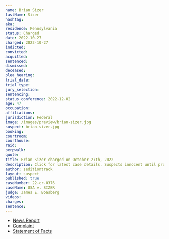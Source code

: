 ```yaml
---
name: Brian Sizer
lastName: Sizer
hashtag:
aka:
residence: Pennsylvania
status: Charged
date: 2022-10-27
charged: 2022-10-27
indicted:
convicted:
acquitted:
sentenced:
dismissed:
deceased:
plea_hearing:
trial_date:
trial_type:
jury_selection:
sentencing:
status_conference: 2022-12-02
age: 47
occupation:
affiliations:
jurisdiction: Federal
image: /images/preview/brian-sizer.jpg
suspect: brian-sizer.jpg
booking:
courtroom:
courthouse:
raid:
perpwalk:
quote:
title: Brian Sizer charged on October 27th, 2022
description: Click for latest case details. Suspects innocent until proven guilty.
author: seditiontrack
layout: suspect
published: true
caseNumber: 22-cr-0376
caseName: USA v. SIZER
judge: James E. Boasberg
videos:
charges:
sentence:
---
```

- [News Report](https://triblive.com/local/regional/ellwood-city-man-whose-wife-pleaded-guilty-to-involvement-in-capitol-riot-now-faces-charges/)
- [Complaint](https://www.justice.gov/usao-dc/case-multi-defendant/file/1549196/download)
- [Statement of Facts](https://www.justice.gov/usao-dc/case-multi-defendant/file/1549201/download)
